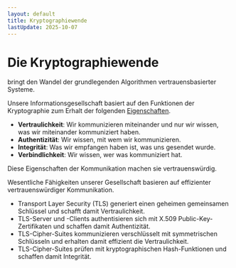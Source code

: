 ```yaml
---
layout: default
title: Kryptographiewende
lastUpdate: 2025-10-07
---
```

# Die Kryptographiewende

bringt den Wandel der grundlegenden Algorithmen vertrauensbasierter Systeme.

Unsere Informationsgesellschaft basiert auf den Funktionen der Kryptographie zum Erhalt der folgenden [Eigenschaften](https://de.wikipedia.org/wiki/Informationssicherheit#Motivation_und_Ziele_der_Informationssicherheit).

- __Vertraulichkeit__: Wir kommunizieren miteinander und nur wir wissen, was wir miteinander kommuniziert haben.
- __Authentizität__: Wir wissen, mit wem wir kommunizieren.
- __Integrität__: Was wir empfangen haben ist, was uns gesendet wurde.
- __Verbindlichkeit__: Wir wissen, wer was kommuniziert hat.

Diese Eigenschaften der Kommunikation machen sie vertrauenswürdig.

Wesentliche Fähigkeiten unserer Gesellschaft basieren auf effizienter vertrauenswürdiger Kommunikation.

- Transport Layer Security (TLS) generiert einen geheimen gemeinsamen Schlüssel und schafft damit Vertraulichkeit.
- TLS-Server und -Clients authentisieren sich mit X.509 Public-Key-Zertifikaten und schaffen damit Authentizität.
- TLS-Cipher-Suites kommunizieren verschlüsselt mit symmetrischen Schlüsseln und erhalten damit effizient die Vertraulichkeit.
- TLS-Cipher-Suites prüfen mit kryptographischen Hash-Funktionen und schaffen damit Integrität.

